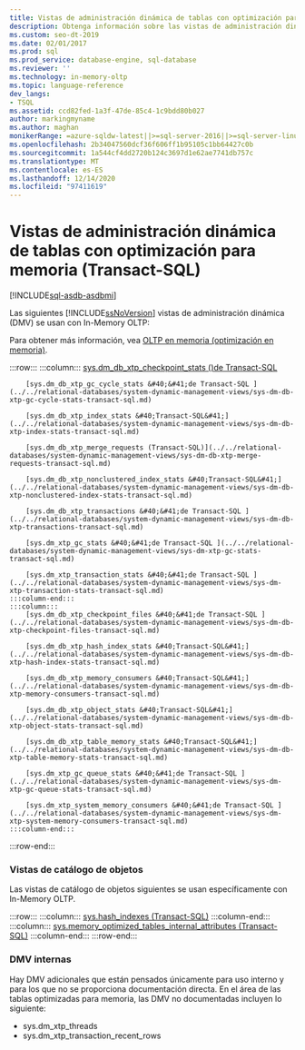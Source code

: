 ```yaml
---
title: Vistas de administración dinámica de tablas con optimización para memoria (Transact-SQL)
description: Obtenga información sobre las vistas de administración dinámica de SQL Server y las vistas de catálogo de objetos que se usan con In-Memory OLTP en SQL Server.
ms.custom: seo-dt-2019
ms.date: 02/01/2017
ms.prod: sql
ms.prod_service: database-engine, sql-database
ms.reviewer: ''
ms.technology: in-memory-oltp
ms.topic: language-reference
dev_langs:
- TSQL
ms.assetid: ccd82fed-1a3f-47de-85c4-1c9bdd80b027
author: markingmyname
ms.author: maghan
monikerRange: =azure-sqldw-latest||>=sql-server-2016||>=sql-server-linux-2017||=azuresqldb-mi-current
ms.openlocfilehash: 2b34047560dcf36f606ff1b95105c1bb64427c0b
ms.sourcegitcommit: 1a544cf4dd2720b124c3697d1e62ae7741db757c
ms.translationtype: MT
ms.contentlocale: es-ES
ms.lasthandoff: 12/14/2020
ms.locfileid: "97411619"
---
```

# <a name="memory-optimized-table-dynamic-management-views-transact-sql"></a>Vistas de administración dinámica de tablas con optimización para memoria (Transact-SQL)
[!INCLUDE[sql-asdb-asdbmi](../../includes/applies-to-version/sql-asdb-asdbmi.md)]

  Las siguientes [!INCLUDE[ssNoVersion](../../includes/ssnoversion-md.md)] vistas de administración dinámica (DMV) se usan con In-Memory OLTP:  
  
 Para obtener más información, vea [OLTP en memoria &#40;optimización en memoria&#41;](../../relational-databases/in-memory-oltp/in-memory-oltp-in-memory-optimization.md).  

:::row:::
    :::column:::
        [sys.dm_db_xtp_checkpoint_stats &#40;&#41;de Transact-SQL ](../../relational-databases/system-dynamic-management-views/sys-dm-db-xtp-checkpoint-stats-transact-sql.md)

        [sys.dm_db_xtp_gc_cycle_stats &#40;&#41;de Transact-SQL ](../../relational-databases/system-dynamic-management-views/sys-dm-db-xtp-gc-cycle-stats-transact-sql.md)

        [sys.dm_db_xtp_index_stats &#40;Transact-SQL&#41;](../../relational-databases/system-dynamic-management-views/sys-dm-db-xtp-index-stats-transact-sql.md)

        [sys.dm_db_xtp_merge_requests (Transact-SQL)](../../relational-databases/system-dynamic-management-views/sys-dm-db-xtp-merge-requests-transact-sql.md)

        [sys.dm_db_xtp_nonclustered_index_stats &#40;Transact-SQL&#41;](../../relational-databases/system-dynamic-management-views/sys-dm-db-xtp-nonclustered-index-stats-transact-sql.md)

        [sys.dm_db_xtp_transactions &#40;&#41;de Transact-SQL ](../../relational-databases/system-dynamic-management-views/sys-dm-db-xtp-transactions-transact-sql.md)

        [sys.dm_xtp_gc_stats &#40;&#41;de Transact-SQL ](../../relational-databases/system-dynamic-management-views/sys-dm-xtp-gc-stats-transact-sql.md)

        [sys.dm_xtp_transaction_stats &#40;&#41;de Transact-SQL ](../../relational-databases/system-dynamic-management-views/sys-dm-xtp-transaction-stats-transact-sql.md)
    :::column-end:::
    :::column:::
        [sys.dm_db_xtp_checkpoint_files &#40;&#41;de Transact-SQL ](../../relational-databases/system-dynamic-management-views/sys-dm-db-xtp-checkpoint-files-transact-sql.md)

        [sys.dm_db_xtp_hash_index_stats &#40;Transact-SQL&#41;](../../relational-databases/system-dynamic-management-views/sys-dm-db-xtp-hash-index-stats-transact-sql.md)

        [sys.dm_db_xtp_memory_consumers &#40;Transact-SQL&#41;](../../relational-databases/system-dynamic-management-views/sys-dm-db-xtp-memory-consumers-transact-sql.md)

        [sys.dm_db_xtp_object_stats &#40;Transact-SQL&#41;](../../relational-databases/system-dynamic-management-views/sys-dm-db-xtp-object-stats-transact-sql.md)

        [sys.dm_db_xtp_table_memory_stats &#40;Transact-SQL&#41;](../../relational-databases/system-dynamic-management-views/sys-dm-db-xtp-table-memory-stats-transact-sql.md)

        [sys.dm_xtp_gc_queue_stats &#40;&#41;de Transact-SQL ](../../relational-databases/system-dynamic-management-views/sys-dm-xtp-gc-queue-stats-transact-sql.md)

        [sys.dm_xtp_system_memory_consumers &#40;&#41;de Transact-SQL ](../../relational-databases/system-dynamic-management-views/sys-dm-xtp-system-memory-consumers-transact-sql.md)
    :::column-end:::
:::row-end:::

### <a name="object-catalog-views"></a>Vistas de catálogo de objetos

Las vistas de catálogo de objetos siguientes se usan específicamente con In-Memory OLTP.

:::row:::
    :::column:::
        [sys.hash_indexes &#40;Transact-SQL&#41;](../../relational-databases/system-catalog-views/sys-hash-indexes-transact-sql.md)
    :::column-end:::
    :::column:::
        [sys.memory_optimized_tables_internal_attributes &#40;Transact-SQL&#41;](../../relational-databases/system-catalog-views/sys-memory-optimized-tables-internal-attributes-transact-sql.md)
    :::column-end:::
:::row-end:::

### <a name="internal-dmvs"></a>DMV internas

Hay DMV adicionales que están pensados únicamente para uso interno y para los que no se proporciona documentación directa. En el área de las tablas optimizadas para memoria, las DMV no documentadas incluyen lo siguiente:

- sys.dm_xtp_threads
- sys.dm_xtp_transaction_recent_rows

